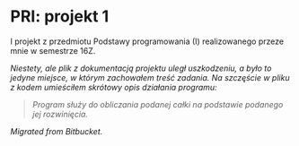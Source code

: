 # PRI: projekt 1
I projekt z przedmiotu Podstawy programowania (I) realizowanego przeze mnie w semestrze 16Z.

*Niestety, ale plik z dokumentacją projektu uległ uszkodzeniu, a było to jedyne miejsce, w którym zachowałem treść zadania. Na szczęście w pliku z kodem umieściłem skrótowy opis działania programu:*
> *Program służy do obliczania podanej całki na podstawie podanego jej rozwinięcia.*

*Migrated from Bitbucket.*
